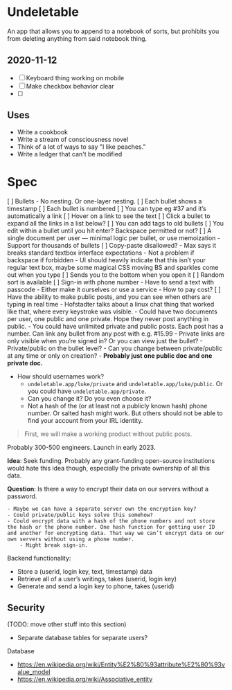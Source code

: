 # Undeletable
An app that allows you to append to a notebook of sorts, but prohibits you from deleting anything from said notebook thing.

## 2020-11-12

- [ ] Keyboard thing working on mobile
- [ ] Make checkbox behavior clear
- [ ] 

## Uses
- Write a cookbook
- Write a stream of consciousness novel
- Think of a lot of ways to say "I like peaches."
- Write a ledger that can't be modified

# Spec


[ ] Bullets
    - No nesting. Or one-layer nesting.
[ ] Each bullet shows a timestamp
[ ] Each bullet is numbered
[ ] You can type eg #37 and it’s automatically a link
    [ ] Hover on a link to see the text
    [ ] Click a bullet to expand all the links in a list below?
[ ] You can add tags to old bullets
[ ] You edit within a bullet until you hit enter? Backspace permitted or not?
[ ] A single document per user — minimal logic per bullet, or use memoization
    - Support for thousands of bullets
[ ] Copy-paste disallowed?
    - Max says it breaks standard textbox interface expectations
        - Not a problem if backspace if forbidden
        - UI should heavily indicate that this isn’t your regular text box, maybe some magical CSS moving BS and sparkles come out when you type
[ ] Sends you to the bottom when you open it
[ ] Random sort is available
[ ] Sign-in with phone number
    - Have to send a text with passcode
    - Either make it ourselves or use a service
    - How to pay cost?
[ ] Have the ability to make public posts, and you can see when others are typing in real time
    - Hofstadter talks about a linux chat thing that worked like that, where every keystroke was visible.
    - Could have two documents per user, one public and one private. Hope they never post anything in public.
    - You could have unlimited private and public posts. Each post has a number. Can link any bullet from any post with e.g. #15.99
        - Private links are only visible when you’re signed in? Or you can view just the bullet?
        - Private/public on the bullet level?
        - Can you change between private/public at any time or only on creation?
        - **Probably just one public doc and one private doc.**
- How should usernames work?
    - `undeletable.app/luke/private` and `undeletable.app/luke/public`. Or you could have `undeletable.app/private`. 
    - Can you change it? Do you even choose it?
    - Not a hash of the (or at least not a publicly known hash) phone number. Or salted hash might work. But others should not be able to find your account from your IRL identity.


> First, we will make a working product without public posts.

Probably 300-500 engineers. Launch in early 2023.

**Idea**: Seek funding. Probably any grant-funding open-source institutions would hate this idea though, especially the private ownership of all this data.

**Question**: Is there a way to encrypt their data on our servers without a password.

    - Maybe we can have a separate server own the encryption key?
    - Could private/public keys solve this somehow?
    - Could encrypt data with a hash of the phone numbers and not store the hash or the phone number. One hash function for getting user ID and another for encrypting data. That way we can’t encrypt data on our own servers without using a phone number.
        - Might break sign-in.


Backend functionality:

- Store a (userid, login key, text, timestamp) data
- Retrieve all of a user’s writings, takes (userid, login key)
- Generate and send a login key to phone, takes (userid)


## Security

(TODO: move other stuff into this section)

- Separate database tables for separate users?

Database

- https://en.wikipedia.org/wiki/Entity%E2%80%93attribute%E2%80%93value_model
- https://en.wikipedia.org/wiki/Associative_entity


